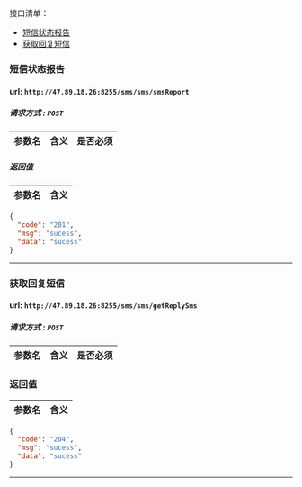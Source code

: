 接口清单：
- [短信状态报告](#短信状态报告)
- [获取回复短信](#获取回复短信)


### 短信状态报告
#### url: `http://47.89.18.26:8255/sms/sms/smsReport`
##### 请求方式 : `POST`

参数名    |含义    | 是否必须
-------|--------|-----


#####  返回值

参数名  | 含义
-------------|-------------
```json
{
  "code": "201",
  "msg": "sucess",
  "data": "sucess"
}
```
--------------------------------


### 获取回复短信

#### url: `http://47.89.18.26:8255/sms/sms/getReplySms`
##### 请求方式 : `POST`

参数名    | 含义    | 是否必须
-------|--------|-----

###  返回值

参数名  | 含义
-------------|-------------
```json
{
  "code": "204",
  "msg": "sucess",
  "data": "sucess"
}
```

--------------------------------